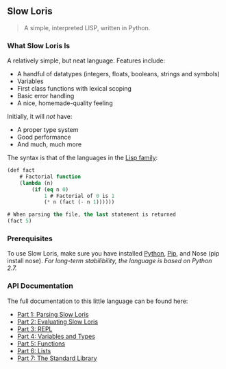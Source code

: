 ## Slow Loris

> A simple, interpreted LISP, written in Python.

### What Slow Loris Is

A relatively simple, but neat language. Features include:

- A handful of datatypes (integers, floats, booleans, strings and symbols)
- Variables
- First class functions with lexical scoping
- Basic error handling
- A nice, homemade-quality feeling

Initially, it will *not* have:

- A proper type system
- Good performance
- And much, much more

The syntax is that of the languages in the [Lisp family](parts/language.md):

```lisp
(def fact 
    # Factorial function
    (lambda (n) 
        (if (eq n 0) 
            1 # Factorial of 0 is 1
            (* n (fact (- n 1))))))

# When parsing the file, the last statement is returned
(fact 5)
```

### Prerequisites

To use Slow Loris, make sure you have installed [Python](http://www.python.org/), [Pip](https://pypi.python.org/pypi/pip), and Nose (pip install nose). 
*For long-term stabilibility, the language is based on Python 2.7.*

### API Documentation

The full documentation to this little language can be found here:

- [Part 1: Parsing Slow Loris](parts/1.md)
- [Part 2: Evaluating Slow Loris](parts/2.md)
- [Part 3: REPL](parts/3.md)
- [Part 4: Variables and Types](parts/4.md)
- [Part 5: Functions](parts/5.md)
- [Part 6: Lists](parts/6.md)
- [Part 7: The Standard Library](parts/7.md)
